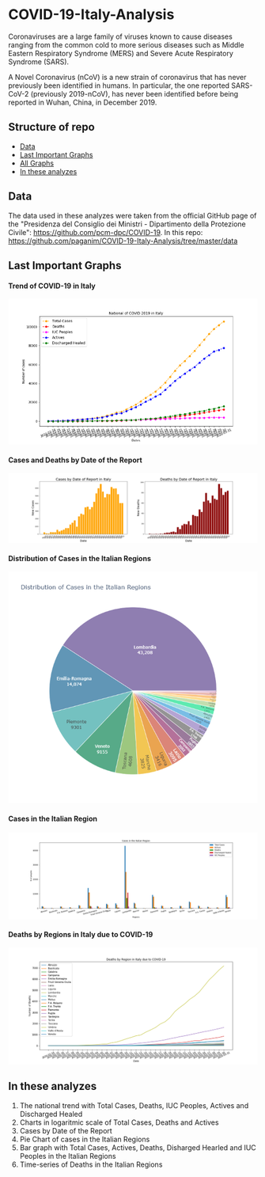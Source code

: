 # COVID-19-Italy-Analysis

Coronaviruses are a large family of viruses known to cause diseases ranging from the common cold to more serious diseases such as Middle Eastern Respiratory Syndrome (MERS) and Severe Acute Respiratory Syndrome (SARS).

A Novel Coronavirus (nCoV) is a new strain of coronavirus that has never previously been identified in humans. In particular, the one reported SARS-CoV-2 (previously 2019-nCoV), has never been identified before being reported in Wuhan, China, in December 2019.

## Structure of repo
* <a href="https://github.com/paganim/COVID-19-Italy-Analysis#data">Data</a>
* <a href="https://github.com/paganim/COVID-19-Italy-Analysis#last-important-graphs">Last Important Graphs</a>
* <a href="https://github.com/paganim/COVID-19-Italy-Analysis/tree/master/figs">All Graphs</a>
* <a href="https://github.com/paganim/COVID-19-Italy-Analysis#in-these-analyzes">In these analyzes</a>

## Data

The data used in these analyzes were taken from the official GitHub page of the "Presidenza del Consiglio dei Ministri - Dipartimento della Protezione Civile": https://github.com/pcm-dpc/COVID-19. In this repo: https://github.com/paganim/COVID-19-Italy-Analysis/tree/master/data

## Last Important Graphs

#### Trend of COVID-19 in Italy
<img src="figs/trend-of-covid-19-in-italy.png" />

#### Cases and Deaths by Date of the Report
<img src="figs/cases-and-deaths-by-date-of-report-covid-19-in-italy.png" />

#### Distribution of Cases in the Italian Regions
<img src="figs/regions/distribution-of-cases-italian-regions-covid-19.png"/>

#### Cases in the Italian Region
<img src="figs/regions/cases-in-the-italian-regions-covid-19.png" />

#### Deaths by Regions in Italy due to COVID-19
<img src="figs/regions/deaths-by-region-in-italy-due-to-covid-19.png" />

## In these analyzes
  1. The national trend with Total Cases, Deaths, IUC Peoples, Actives and Discharged Healed
  2. Charts in logaritmic scale of Total Cases, Deaths and Actives
  3. Cases by Date of the Report
  4. Pie Chart of cases in the Italian Regions
  5. Bar graph with Total Cases, Actives, Deaths, Disharged Hearled and IUC Peoples in the Italian Regions
  6. Time-series of Deaths in the Italian Regions
